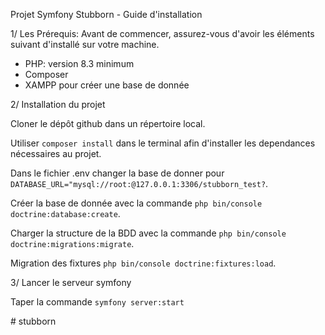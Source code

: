 Projet Symfony Stubborn - Guide d'installation

1/ Les Prérequis: 
  Avant de commencer, assurez-vous d'avoir les éléments suivant d'installé sur votre machine.

  - PHP: version 8.3 minimum
  - Composer
  - XAMPP pour créer une base de donnée
  

2/ Installation du projet


  Cloner le dépôt github dans un répertoire local.

  Utiliser `composer install` dans le terminal afin d'installer les dependances nécessaires au projet.

  Dans le fichier .env changer la base de donner pour `DATABASE_URL="mysql://root:@127.0.0.1:3306/stubborn_test?`.

  Créer la base de donnée avec la commande `php bin/console doctrine:database:create`.

  Charger la structure de la BDD avec la commande `php bin/console doctrine:migrations:migrate`.

  Migration des fixtures `php bin/console doctrine:fixtures:load`.


3/ Lancer le serveur symfony 

  Taper la commande `symfony server:start`

#   s t u b b o r n 
 
 
